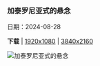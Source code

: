 ### 加泰罗尼亚式的悬念

日期：2024-08-28

**下载**  |  [1920x1080](https://cn.bing.com/th?id=OHR.CastellfollitSpain_ZH-CN2990517626_1920x1080.jpg)  |  [3840x2160](https://cn.bing.com/th?id=OHR.CastellfollitSpain_ZH-CN2990517626_UHD.jpg)

![加泰罗尼亚式的悬念](https://cn.bing.com/th?id=OHR.CastellfollitSpain_ZH-CN2990517626_1920x1080.jpg "富利特堡-德拉罗卡，加泰罗尼亚，西班牙 (© Eloi_Omella/Getty Images)")

